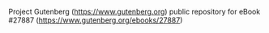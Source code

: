 Project Gutenberg (https://www.gutenberg.org) public repository for eBook #27887 (https://www.gutenberg.org/ebooks/27887)
